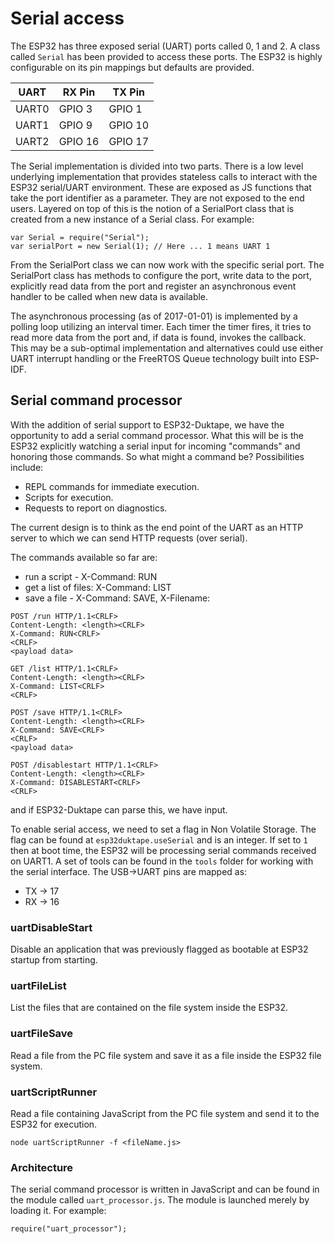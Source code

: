 # Serial access
The ESP32 has three exposed serial (UART) ports called 0, 1 and 2.  A class called `Serial` has been provided to access these ports.
The ESP32 is highly configurable on its pin mappings but defaults are provided.

| UART  | RX Pin  | TX Pin  |
|-------|---------|---------|
| UART0 | GPIO 3  | GPIO 1  |
| UART1 | GPIO 9  | GPIO 10 |
| UART2 | GPIO 16 | GPIO 17 |

The Serial implementation is divided into two parts.  There is a low level underlying implementation
that provides stateless calls to interact with the ESP32 serial/UART environment.  These are exposed
as JS functions that take the port identifier as a parameter.  They are not exposed to the end users.
Layered on top of this is the notion of a SerialPort class that is created from a new instance of a
Serial class.  For example:

```
var Serial = require("Serial");
var serialPort = new Serial(1); // Here ... 1 means UART 1
```

From the SerialPort class we can now work with the specific serial port.  The SerialPort class
has methods to configure the port, write data to the port, explicitly read data from the port and
register an asynchronous event handler to be called when new data is available.

The asynchronous processing (as of 2017-01-01) is implemented by a polling loop utilizing an interval
timer.  Each timer the timer fires, it tries to read more data from the port and, if data is found,
invokes the callback.  This may be a sub-optimal implementation and alternatives could use either
UART interrupt handling or the FreeRTOS Queue technology built into ESP-IDF.

## Serial command processor
With the addition of serial support to ESP32-Duktape, we have the opportunity to add a serial command
processor.  What this will be is the ESP32 explicitly watching a serial input for incoming "commands"
and honoring those commands.  So what might a command be?  Possibilities include:

* REPL commands for immediate execution.
* Scripts for execution.
* Requests to report on diagnostics.

The current design is to think as the end point of the UART as an HTTP server to which we can send HTTP
requests (over serial).

The commands available so far are:

* run a script - X-Command: RUN
* get a list of files: X-Command: LIST
* save a file - X-Command: SAVE, X-Filename: <filename>


```
POST /run HTTP/1.1<CRLF>
Content-Length: <length><CRLF>
X-Command: RUN<CRLF>
<CRLF>
<payload data>
```

```
GET /list HTTP/1.1<CRLF>
Content-Length: <length><CRLF>
X-Command: LIST<CRLF>
<CRLF>
```

```
POST /save HTTP/1.1<CRLF>
Content-Length: <length><CRLF>
X-Command: SAVE<CRLF>
<CRLF>
<payload data>
```

```
POST /disablestart HTTP/1.1<CRLF>
Content-Length: <length><CRLF>
X-Command: DISABLESTART<CRLF>
<CRLF>
```

and if ESP32-Duktape can parse this, we have input.

To enable serial access, we need to set a flag in Non Volatile Storage.  The flag can be found at
`esp32duktape.useSerial` and is an integer.  If set to `1` then at boot time, the ESP32 will be processing serial
commands received on UART1.  A set of tools can be found in the `tools` folder for working with the serial interface.
The USB->UART pins are mapped as:

* TX -> 17
* RX -> 16

### uartDisableStart
Disable an application that was previously flagged as bootable at ESP32 startup from starting.

### uartFileList
List the files that are contained on the file system inside the ESP32.

### uartFileSave
Read a file from the PC file system and save it as a file inside the ESP32 file system.

### uartScriptRunner
Read a file containing JavaScript from the PC file system and send it to the ESP32 for execution.

```
node uartScriptRunner -f <fileName.js>
```

### Architecture
The serial command processor is written in JavaScript and can be found in the module called `uart_processor.js`.
The module is launched merely by loading it.  For example:

```
require("uart_processor");
```
